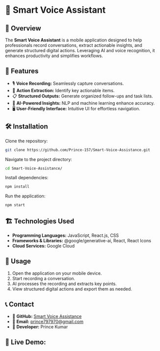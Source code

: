 # 🌟 Smart Voice Assistant

## 📌 Overview
The **Smart Voice Assistant** is a mobile application designed to help professionals record conversations, extract actionable insights, and generate structured digital actions. Leveraging AI and voice recognition, it enhances productivity and simplifies workflows.

## 🚀 Features

- 🎙 **Voice Recording:** Seamlessly capture conversations.
- 📌 **Action Extraction:** Identify key actionable items.
- 📋 **Structured Outputs:** Generate organized follow-ups and task lists.
- 🤖 **AI-Powered Insights:** NLP and machine learning enhance accuracy.
- 🖥 **User-Friendly Interface:** Intuitive UI for effortless navigation.

## 🛠 Installation

Clone the repository:
```sh
git clone https://github.com/Prince-157/Smart-Voice-Assistance.git
```

Navigate to the project directory:
```sh
cd Smart-Voice-Assistance/
```

Install dependencies:
```sh
npm install
```

Run the application:
```sh
npm start
```

## 🏗 Technologies Used

- **Programming Languages:** JavaScript, React.js, CSS
- **Frameworks & Libraries:** @google/generative-ai, React, React Icons
- **Cloud Services:** Google Cloud

## 📌 Usage

1. Open the application on your mobile device.
2. Start recording a conversation.
3. AI processes the recording and extracts key points.
4. View structured digital actions and export them as needed.

## 📞 Contact

- 📌 **GitHub:** [Smart Voice Assistance](https://github.com/Prince-157/Smart-Voice-Assistance)
- 📧 **Email:** prince797970@gmail.com
- 👤 **Developer:** Prince Kumar

## 🔗 Live Demo: 
